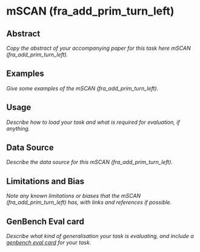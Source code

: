 # mSCAN (fra_add_prim_turn_left)

## Abstract
*Copy the abstract of your accompanying paper for this task here mSCAN (fra_add_prim_turn_left).*

## Examples
*Give some examples of the mSCAN (fra_add_prim_turn_left).*

## Usage
*Describe how to load your task and what is required for evaluation, if anything.*

## Data Source
*Describe the data source for this mSCAN (fra_add_prim_turn_left).*

## Limitations and Bias
*Note any known limitations or biases that the mSCAN (fra_add_prim_turn_left) has, with links and references if possible.*

## GenBench Eval card
*Describe what kind of generalisation your task is evaluating, and include a [genbench eval card](https://genbench.org/eval_cards/) for your task*.
